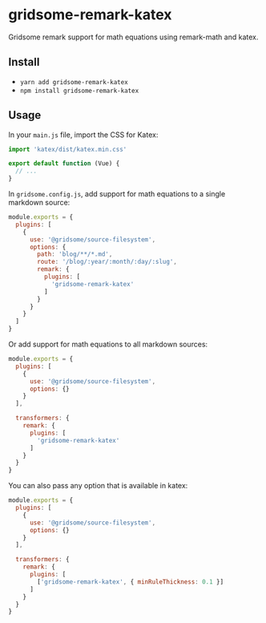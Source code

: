 # gridsome-remark-katex
Gridsome remark support for math equations using remark-math and katex.

## Install
- `yarn add gridsome-remark-katex`
- `npm install gridsome-remark-katex`

## Usage

In your `main.js` file, import the CSS for Katex:

```js
import 'katex/dist/katex.min.css'

export default function (Vue) {
  // ...
}
```

In `gridsome.config.js`, add support for math equations to a single markdown source:

```js
module.exports = {
  plugins: [
    {
      use: '@gridsome/source-filesystem',
      options: {
        path: 'blog/**/*.md',
        route: '/blog/:year/:month/:day/:slug',
        remark: {
          plugins: [
            'gridsome-remark-katex'
          ]
        }
      }
    }
  ]
}
```

Or add support for math equations to all markdown sources:

```js
module.exports = {
  plugins: [
    {
      use: '@gridsome/source-filesystem',
      options: {}
    }
  ],

  transformers: {
    remark: {
      plugins: [
        'gridsome-remark-katex'
      ]
    }
  }
}
```

You can also pass any option that is available in katex:

```js
module.exports = {
  plugins: [
    {
      use: '@gridsome/source-filesystem',
      options: {}
    }
  ],

  transformers: {
    remark: {
      plugins: [
        ['gridsome-remark-katex', { minRuleThickness: 0.1 }]
      ]
    }
  }
}
```
